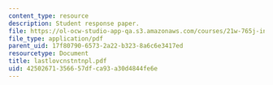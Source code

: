 ```yaml
---
content_type: resource
description: Student response paper.
file: https://ol-ocw-studio-app-qa.s3.amazonaws.com/courses/21w-765j-interactive-and-non-linear-narrative-theory-and-practice-spring-2004/42502671356657dfca93a30d4844fe6e_lastlovcnstntnpl.pdf
file_type: application/pdf
parent_uid: 17f80790-6573-2a22-b323-8a6c6e3417ed
resourcetype: Document
title: lastlovcnstntnpl.pdf
uid: 42502671-3566-57df-ca93-a30d4844fe6e
---
```

